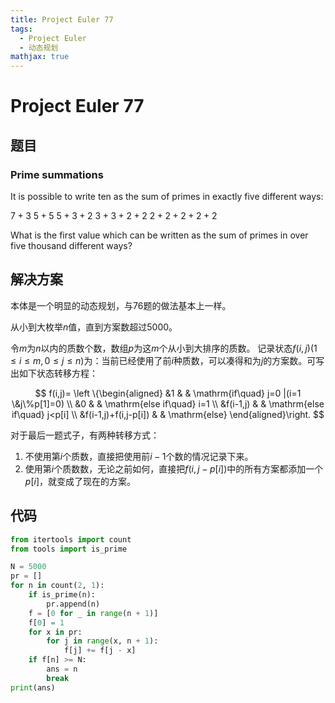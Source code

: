 ```yaml
---
title: Project Euler 77
tags:
  - Project Euler
  - 动态规划
mathjax: true
---
```

<escape><!-- more --></escape>

# Project Euler 77
## 题目
### Prime summations
It is possible to write ten as the sum of primes in exactly five different ways:

$7 + 3$ 
$5 + 5$ 
$5 + 3 + 2$ 
$3 + 3 + 2 + 2$
$2 + 2 + 2 + 2 + 2$

What is the first value which can be written as the sum of primes in over five thousand different ways?

## 解决方案

本体是一个明显的动态规划，与76题的做法基本上一样。

从小到大枚举$n$值，直到方案数超过$5000$。

令$m$为$n$以内的质数个数，数组$p$为这$m$个从小到大排序的质数。
记录状态$f(i,j)(1\leq i\leq m,0\leq j\leq n)$为：当前已经使用了前$i$种质数，可以凑得和为$j$的方案数。可写出如下状态转移方程：

$$
f(i,j)= 
\left \{\begin{aligned}
  &1  & & \mathrm{if\quad} j=0 |(i=1 \&j\%p[1]=0)  \\
  &0  & & \mathrm{else if\quad} i=1 \\
  &f(i-1,j)  & & \mathrm{else if\quad} j<p[i] \\
  &f(i-1,j)+f(i,j-p[i]) & & \mathrm{else}
\end{aligned}\right.
$$

对于最后一题式子，有两种转移方式：
1. 不使用第$i$个质数，直接把使用前$i-1$个数的情况记录下来。
2. 使用第$i$个质数数，无论之前如何，直接把$f(i,j-p[i])$中的所有方案都添加一个$p[i]$，就变成了现在的方案。

## 代码

```py
from itertools import count
from tools import is_prime

N = 5000
pr = []
for n in count(2, 1):
    if is_prime(n):
        pr.append(n)
    f = [0 for _ in range(n + 1)]
    f[0] = 1
    for x in pr:
        for j in range(x, n + 1):
            f[j] += f[j - x]
    if f[n] >= N:
        ans = n
        break
print(ans)

```
